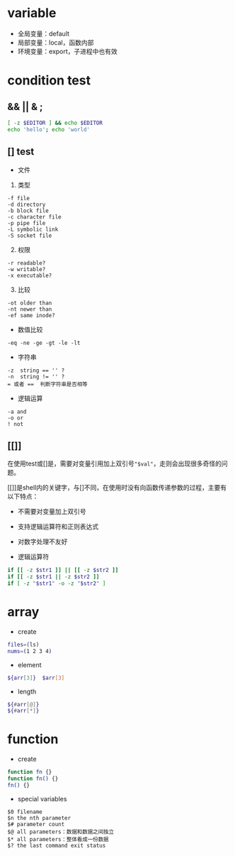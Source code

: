# variable

+ 全局变量：default
+ 局部变量：local，函数内部
+ 环境变量：export，子进程中也有效

# condition test

## && || & ;

```sh
[ -z $EDITOR ] && echo $EDITOR
echo 'hello'; echo 'world'
```

## [] test

+ 文件

1. 类型

```
-f file
-d directory
-b block file
-c character file
-p pipe file
-L symbolic link
-S socket file
```

2. 权限

```
-r readable?
-w writable?
-x executable?
```

3. 比较

```
-ot older than
-nt newer than
-ef same inode?
```

+ 数值比较

```
-eq -ne -ge -gt -le -lt
```

+ 字符串

```
-z  string == '' ?
-n  string != '' ?
= 或者 ==  判断字符串是否相等
```

+ 逻辑运算

```
-a and
-o or
! not
```

## [[]]

在使用test或[]是，需要对变量引用加上双引号`"$val"`，走则会出现很多奇怪的问题。

[[]]是shell内的关键字，与[]不同，在使用时没有向函数传递参数的过程，主要有以下特点：
+ 不需要对变量加上双引号
+ 支持逻辑运算符和正则表达式
+ 对数字处理不友好

+ 逻辑运算符

```sh
if [[ -z $str1 ]] || [[ -z $str2 ]]
if [[ -z $str1 || -z $str2 ]]
if [ -z "$str1" -o -z "$str2" ]
```

# array

+ create

```sh
files=(ls)
nums=(1 2 3 4)
```

+ element

```sh
${arr[3]}  $arr[3]
```

+ length

```sh
${#arr[@]}
${#arr[*]}
```

# function

+ create

```sh
function fn {}
function fn() {}
fn() {}
```

+ special variables

```
$0 filename
$n the nth parameter
$# parameter count
$@ all parameters：数据和数据之间独立
$* all parameters：整体看成一份数据
$? the last command exit status
```
